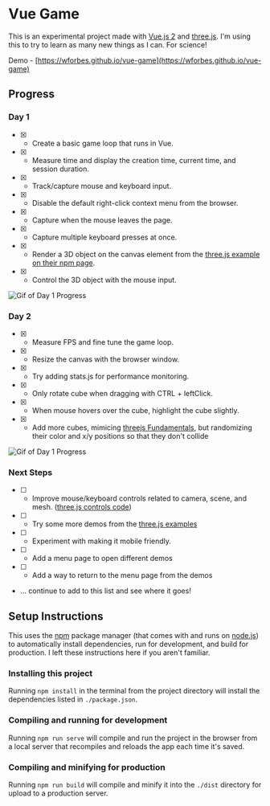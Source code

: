 # Vue Game

This is an experimental project made with [Vue.js 2](https://vuejs.org/) and [three.js](https://threejs.org/). I'm using this to
try to learn as many new things as I can. For science!

Demo - [https://wforbes.github.io/vue-game](https://wforbes.github.io/vue-game)

## Progress

### Day 1

* [X] - Create a basic game loop that runs in Vue.
* [X] - Measure time and display the creation time, current time, and session duration.
* [X] - Track/capture mouse and keyboard input.
* [X] - Disable the default right-click context menu from the browser.
* [X] - Capture when the mouse leaves the page.
* [X] - Capture multiple keyboard presses at once.
* [X] - Render a 3D object on the canvas element from the [three.js example on their npm page](https://www.npmjs.com/package/three).
* [X] - Control the 3D object with the mouse input.

![Gif of Day 1 Progress](https://wforbes.net/wp-content/uploads/2021/08/vue_game_day1.gif)

### Day 2

* [X] - Measure FPS and fine tune the game loop.
* [X] - Resize the canvas with the browser window.
* [X] - Try adding stats.js for performance monitoring.
* [X] - Only rotate cube when dragging with CTRL + leftClick.
* [X] - When mouse hovers over the cube, highlight the cube slightly.
* [X] - Add more cubes, mimicing [threejs Fundamentals](https://threejsfundamentals.org/threejs/lessons/threejs-fundamentals.html),
but randomizing their color and x/y positions so that they don't collide

![Gif of Day 1 Progress](https://wforbes.net/wp-content/uploads/2021/08/vue_game_day2_2.gif)

### Next Steps

* [ ] - Improve mouse/keyboard controls related to camera, scene, and mesh. ([three.js controls code](https://github.com/mrdoob/three.js/tree/master/examples/jsm/controls))
* [ ] - Try some more demos from the [three.js examples](https://threejs.org/examples)
* [ ] - Experiment with making it mobile friendly.
* [ ] - Add a menu page to open different demos
* [ ] - Add a way to return to the menu page from the demos
* ... continue to add to this list and see where it goes!

## Setup Instructions

This uses the [npm](https://docs.npmjs.com/about-npm) package manager (that comes with and runs on [node.js](https://nodejs.org/en/))
to automatically install dependencies, run for development, and build for production. I left these instructions here if you aren't
familiar.

### Installing this project

Running ``` npm install ``` in the terminal from the project directory will install the dependencies listed in ``` ./package.json ```.

### Compiling and running for development

Running ``` npm run serve ``` will compile and run the project in the browser from a local server that recompiles and reloads the app
each time it's saved.

### Compiling and minifying for production

Running ``` npm run build ``` will compile and minify it into the ``` ./dist ``` directory for upload to a production server.
